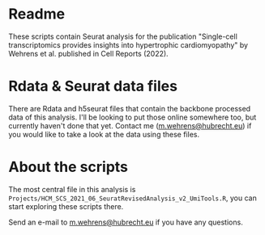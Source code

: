 

# Readme

These scripts contain Seurat analysis for the publication "Single-cell transcriptomics provides insights into hypertrophic cardiomyopathy" by Wehrens et al. published in Cell Reports (2022).

# Rdata & Seurat data files 

There are Rdata and h5seurat files that contain the backbone processed data of this analysis.
I'll be looking to put those online somewhere too, but currently haven't done that yet.
Contact me (m.wehrens@hubrecht.eu) if you would like to take a look at the data using these files.

# About the scripts

The most central file in this analysis is `Projects/HCM_SCS_2021_06_SeuratRevisedAnalysis_v2_UmiTools.R`, you can start exploring these scripts there.

Send an e-mail to m.wehrens@hubrecht.eu if you have any questions.















